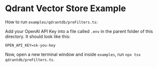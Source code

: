 # Qdrant Vector Store Example

How to run `examples/qdrantdb/preFilters.ts`:

Add your OpenAI API Key into a file called `.env` in the parent folder of this directory. It should look like this:

```
OPEN_API_KEY=sk-you-key
```

Now, open a new terminal window and inside `examples`, run `npx tsx qdrantdb/preFilters.ts`.
